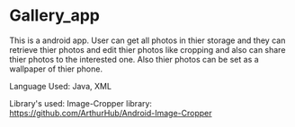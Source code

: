 # Gallery_app
This is a android app. User can get all photos in thier storage and they can retrieve thier photos and edit thier photos like cropping
and also can share thier photos to the interested one. Also thier photos can be set as a wallpaper of thier phone.

Language Used:
Java, XML

Library's used:
Image-Cropper library: https://github.com/ArthurHub/Android-Image-Cropper
